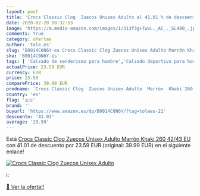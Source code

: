 ```yaml
---
layout: post
title: 'Crocs Classic Clog  Zuecos Unisex Adulto al 41.01 % de descuento'
date: 2020-02-20 08:32:53
image: 'https://m.media-amazon.com/images/I/313f3g+TwvL._AC_._SL400_.jpg'
comments: true
category: ofertas
author: 'tole.es'
slug: 'B0014C0N6Y-es Crocs Classic Clog Zuecos Unisex Adulto Marrón Khaki 260...'
sku: 'B0014C0N6Y-es'
tags: [ 'Calzado de senderismo para hombre','Calzado deportivo para hombre','Chanclas y sandalias de piscina para hombre','Zapatillas de senderismo para hombre','Zapatillas y calzado deportivo para hombre','Zapatos','Zapatos para hombre','Zapatos y complementos','zuecos', ]
actualPrice: 23.59 EUR
currency: EUR
price: 23.59
comparePrice: 39.99 EUR
prodname: 'Crocs Classic Clog  Zuecos Unisex Adulto  Marrón  Khaki 260   42/43 EU'
country: 'es'
flag: '🇪🇸'
brand: ''
buyurl: 'https://www.amazon.es/dp/B0014C0N6Y/?tag=tolees-21'
descuento: '41.01'
average: '23.59'
---
```


Está [Crocs Classic Clog  Zuecos Unisex Adulto  Marrón  Khaki 260   42/43 EU](https://www.amazon.es/dp/B0014C0N6Y/?tag=tolees-21) con 41.01 de descuento por 23.59 EUR (original: 39.99 EUR) en el siguiente enlace!

[![Crocs Classic Clog  Zuecos Unisex Adulto](https://m.media-amazon.com/images/I/313f3g+TwvL._AC_._SL400_.jpg)](https://www.amazon.es/dp/B0014C0N6Y/?tag=tolees-21)

ℹ️:


[🛒 Ver la oferta!!](https://www.amazon.es/dp/B0014C0N6Y/?tag=tolees-21)
